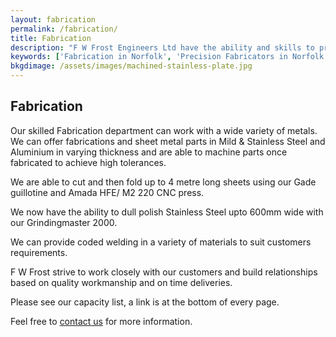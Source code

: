 ```yaml
---
layout: fabrication
permalink: /fabrication/
title: Fabrication
description: "F W Frost Engineers Ltd have the ability and skills to produce large and small fabrications and sheet metal parts in Mild and Stainless Steel or Aluminium."
keywords: ['Fabrication in Norfolk', 'Precision Fabricators in Norfolk', 'Precision Fabrication in Norfolk', 'Skilled Fabrication in Norfolk','Skilled Fabricators in Norfolk', 'Large Fabrications in Norfolk', 'Mild Steel Fabrications in Norfolk', 'Aluminium Fabrications in Norfolk' ]
bkgdimage: /assets/images/machined-stainless-plate.jpg
---
```


## Fabrication

Our skilled Fabrication department can work with a wide variety of metals. We can offer fabrications and sheet metal parts in Mild & Stainless Steel and Aluminium in varying thickness and are able to machine parts once fabricated to achieve high tolerances.

We are able to cut and then fold up to 4 metre long sheets using our Gade guillotine and Amada HFE/ M2 220 CNC press.

We now have the ability to dull polish Stainless Steel upto 600mm wide with our Grindingmaster 2000.

We can provide coded welding in a variety of materials to suit customers requirements.

F W Frost strive to work closely with our customers and build relationships based on quality workmanship and on time deliveries.

Please see our capacity list, a link is at the bottom of every page.

Feel free to [contact us](/contact-us/) for more information.
